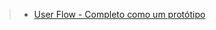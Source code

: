 > - [User Flow - Completo como um protótipo](https://www.figma.com/proto/4ffq1mb2qRNtL5FlDXU6kJ/Prot%C3%B3tipo-Doa%C3%A7%C3%A3o-Sangue?node-id=64%3A342&scaling=min-zoom&page-id=64%3A341&starting-point-node-id=64%3A342)
